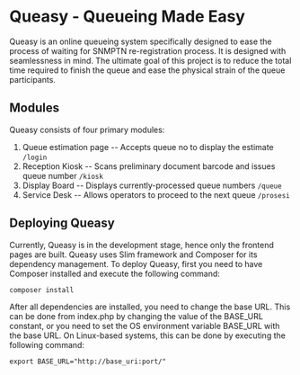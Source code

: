 
# Queasy - Queueing Made Easy

Queasy is an online queueing system specifically designed to ease the process of waiting for SNMPTN re-registration process. It is designed with seamlessness in mind. The ultimate goal of this project is to reduce the total time required to finish the queue and ease the physical strain of the queue participants.

## Modules

Queasy consists of four primary modules:

 1. Queue estimation page -- Accepts queue no to display the estimate `/login`
 2. Reception Kiosk -- Scans preliminary document barcode and issues queue number `/kiosk`
 3. Display Board -- Displays currently-processed queue numbers `/queue`
 4. Service Desk -- Allows operators to proceed to the next queue `/prosesi`

## Deploying Queasy

Currently, Queasy is in the development stage, hence only the frontend pages are built. Queasy uses Slim framework and Composer for its dependency management. To deploy Queasy, first you need to have Composer installed and execute the following command:
	
~~~~
composer install
~~~~

After all dependencies are installed, you need to change the base URL. This can be done from index.php by changing the value of the BASE_URL constant, or you need to set the OS environment variable BASE_URL with the base URL. On Linux-based systems, this can be done by executing the following command:
```
export BASE_URL="http://base_uri:port/" 
```

